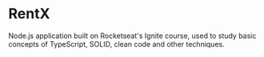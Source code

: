 # RentX

Node.js application built on Rocketseat's Ignite course, used to study basic concepts of TypeScript, SOLID, clean code and other techniques.
